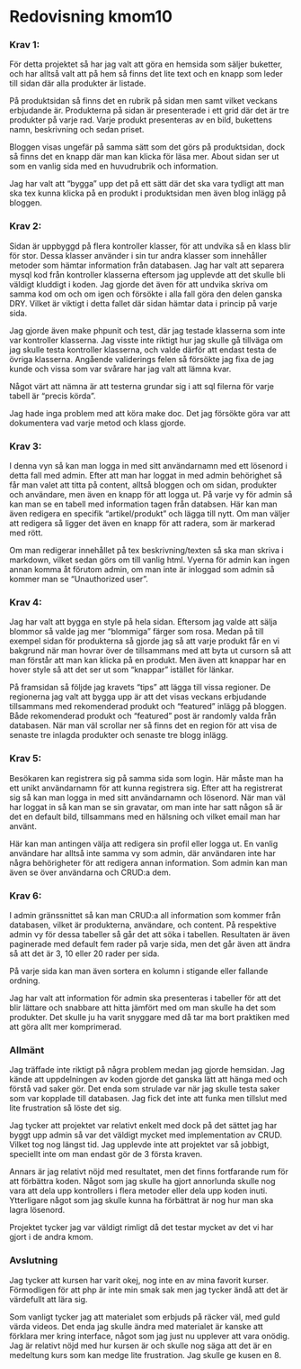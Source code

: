 ---
---
Redovisning kmom10
=========================

### Krav 1:

För detta projektet så har jag valt att göra en hemsida som säljer buketter, och har alltså valt att på hem så finns det lite text och en knapp som leder till sidan där alla produkter är listade.

På produktsidan så finns det en rubrik på sidan men samt vilket veckans erbjudande är. Produkterna på sidan är presenterade i ett grid där det är tre produkter på varje rad. Varje produkt presenteras av en bild, bukettens namn, beskrivning och sedan priset.

Bloggen visas ungefär på samma sätt som det görs på produktsidan, dock så finns det en knapp där man kan klicka för läsa mer. About sidan ser ut som en vanlig sida med en huvudrubrik och information.

Jag har valt att “bygga” upp det på ett sätt där det ska vara tydligt att man ska tex kunna klicka på en produkt i produktsidan men även blog inlägg på bloggen.


### Krav 2:

Sidan är uppbyggd på flera kontroller klasser, för att undvika så en klass blir för stor. Dessa klasser använder i sin tur andra klasser som innehåller metoder som hämtar information från databasen. Jag har valt att separera mysql kod från kontroller klasserna eftersom jag upplevde att det skulle bli väldigt kluddigt i koden. Jag gjorde det även för att undvika skriva om samma kod om och om igen och försökte i alla fall göra den delen ganska DRY. Vilket är viktigt i detta fallet där sidan hämtar data i princip på varje sida. 

Jag gjorde även make phpunit och test, där jag testade klasserna som inte var kontroller klasserna. Jag visste inte riktigt hur jag skulle gå tillväga om jag skulle testa kontroller klasserna, och valde därför att endast testa de övriga klasserna. Angående validerings felen så försökte jag fixa de jag kunde och vissa som var svårare har jag valt att lämna kvar.

Något värt att nämna är att testerna grundar sig i att sql filerna för varje tabell är “precis körda”.

Jag hade inga problem med att köra make doc. Det jag försökte göra var att dokumentera vad varje metod och klass gjorde.

### Krav 3:
I denna vyn så kan man logga in med sitt användarnamn med ett lösenord i detta fall med admin. Efter att man har loggat in med admin behörighet så får man valet att titta på content, alltså bloggen och om sidan, produkter och användare, men även en knapp för att logga ut. På varje vy för admin så kan man se en tabell med information tagen från databsen. Här kan man även redigera en specifik “artikel/produkt” och lägga till nytt. Om man väljer att redigera så ligger det även en knapp för att radera, som är markerad med rött.

Om man redigerar innehållet på tex beskrivning/texten så ska man skriva i markdown, vilket sedan görs om till vanlig html.
Vyerna för admin kan ingen annan komma åt förutom admin, om man inte är inloggad som admin så kommer man se “Unauthorized user”.

### Krav 4:
Jag har valt att bygga en style på hela sidan. Eftersom jag valde att sälja blommor så valde jag mer “blommiga” färger som rosa. Medan på till exempel sidan för produkterna så gjorde jag så att varje produkt får en vi bakgrund när man hovrar över de tillsammans med att byta ut cursorn så att man förstår att man kan klicka på en produkt. Men även att knappar har en hover style så att det ser ut som “knappar” istället för länkar.

På framsidan så följde jag kravets “tips” att lägga till vissa regioner. De regionerna jag valt att bygga upp är att det visas veckans erbjudande tillsammans med rekomenderad produkt och “featured” inlägg på bloggen. Både rekomenderad produkt och “featured” post är randomly valda från databasen. När man väl scrollar ner så finns det en region för att visa de senaste tre inlagda produkter och senaste tre blogg inlägg.

### Krav 5:
Besökaren kan registrera sig på samma sida som login. Här måste man ha ett unikt användarnamn för att kunna registrera sig. Efter att ha registrerat sig så kan man logga in med sitt användarnamn och lösenord. När man väl har loggat in så kan man se sin gravatar, om man inte har satt någon så är det en default bild, tillsammans med en hälsning och vilket email man har använt.

Här kan man antingen välja att redigera sin profil eller logga ut. En vanlig användare har alltså inte samma vy som admin, där användaren inte har några behörigheter för att redigera annan information. Som admin kan man även se över användarna och CRUD:a dem.

### Krav 6:
I admin gränssnittet så kan man CRUD:a all information som kommer från databasen, vilket är produkterna, användare, och content. På respektive admin vy för dessa tabeller så går det att söka i tabellen. Resultaten är även paginerade med default fem rader på varje sida, men det går även att ändra så att det är 3, 10 eller 20 rader per sida. 

På varje sida kan man även sortera en kolumn i stigande eller fallande ordning.

Jag har valt att information för admin ska presenteras i tabeller för att det blir lättare och snabbare att hitta jämfört med om man skulle ha det som produkter. Det skulle ju ha varit snyggare med då tar ma bort praktiken med att göra allt mer komprimerad.

### Allmänt
Jag träffade inte riktigt på några problem medan jag gjorde hemsidan. Jag kände att uppdelningen av koden gjorde det ganska lätt att hänga med och förstå vad saker gör. Det enda som strulade var när jag skulle testa saker som var kopplade till databasen. Jag fick det inte att funka men tillslut med lite frustration så löste det sig.

Jag tycker att projektet var relativt enkelt med dock på det sättet jag har byggt upp admin så var det väldigt mycket med implementation av CRUD. Vilket tog nog längst tid. Jag upplevde inte att projektet var så jobbigt, speciellt inte om man endast gör de 3 första kraven.

Annars är jag relativt nöjd med resultatet, men det finns fortfarande rum för att förbättra koden. Något som jag skulle ha gjort annorlunda skulle nog vara att dela upp kontrollers i flera metoder eller dela upp koden inuti. Ytterligare något som jag skulle kunna ha förbättrat är nog hur man ska lagra lösenord. 

Projektet tycker jag var väldigt rimligt då det testar mycket av det vi har gjort i de andra kmom.

### Avslutning
Jag tycker att kursen har varit okej, nog inte en av mina favorit kurser. Förmodligen för att php är inte min smak sak men jag tycker ändå att det är värdefullt att lära sig.

Som vanligt tycker jag att materialet som erbjuds på räcker väl, med guld värda videos. Det enda jag skulle ändra med materialet är kanske att förklara mer kring interface, något som jag just nu upplever att vara onödig. Jag är relativt nöjd med hur kursen är och skulle nog säga att det är en medeltung kurs som kan medge lite frustration. Jag skulle ge kusen en 8.

